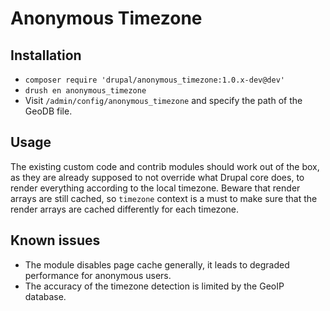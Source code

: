 # Anonymous Timezone

## Installation

 - `composer require 'drupal/anonymous_timezone:1.0.x-dev@dev'`
 - `drush en anonymous_timezone`
 - Visit `/admin/config/anonymous_timezone` and specify the path of the GeoDB file.

## Usage

The existing custom code and contrib modules should work out of the box, as they are already
supposed to not override what Drupal core does, to render everything according to the local timezone.
Beware that render arrays are still cached, so `timezone` context is a must to make sure that
the render arrays are cached differently for each timezone.

## Known issues
 - The module disables page cache generally, it leads to degraded performance for anonymous users.
 - The accuracy of the timezone detection is limited by the GeoIP database.
